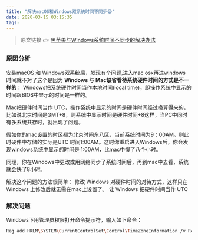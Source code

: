 ```yaml
---
title: "解决macOS和Windows双系统时间不同步😂"
date: 2020-03-15 03:15:35
tags:
---
```


> 原文链接 👉 [黑苹果与Windows系统时间不同步的解决办法](https://osx.cx/mac-os-x-windows-systme-time.html#)

### 原因分析

安装macOS 和 Windows双系统后，发现有个问题,进入mac osx再进windows 时间就不对了这个是因为 **Windows 与 Mac缺省看待系统硬件时间的方式是不一样的**： Windows把系统硬件时间当作本地时间(local time)，即操作系统中显示的时间跟BIOS中显示的时间是一样的。

Mac把硬件时间当作 UTC，操作系统中显示的时间是硬件时间经过换算得来的，比如说北京时间是GMT+8，则系统中显示时间是硬件时间+8这样，当PC中同时有多系统共存时，就出现了问题。

假如你的mac设置的时区都为北京时间东八区，当前系统时间为9：00AM。则此时硬件中存储的实际是UTC 时间1:00AM。这时你重启进入Windows后，你会发现windows系统中显示的时间是 1:00AM，比mac中慢了八个小时。

同理，你在Windows中更改或用网络同步了系统时间后，再到mac中去看，系统就会快了8小时。

解决这个问题的方法很简单： 修改 Windows 对硬件时间的对待方式，这样只在 Windows 上修改后就无需在mac上设置了。 让 Windows 把硬件时间当作 UTC



### 解决问题

Windows下用管理员权限打开命令提示符，输入如下命令：

~~~bash
Reg add HKLM\SYSTEM\CurrentControlSet\Control\TimeZoneInformation /v RealTimeIsUniversal /t REG_DWORD /d 1
~~~




